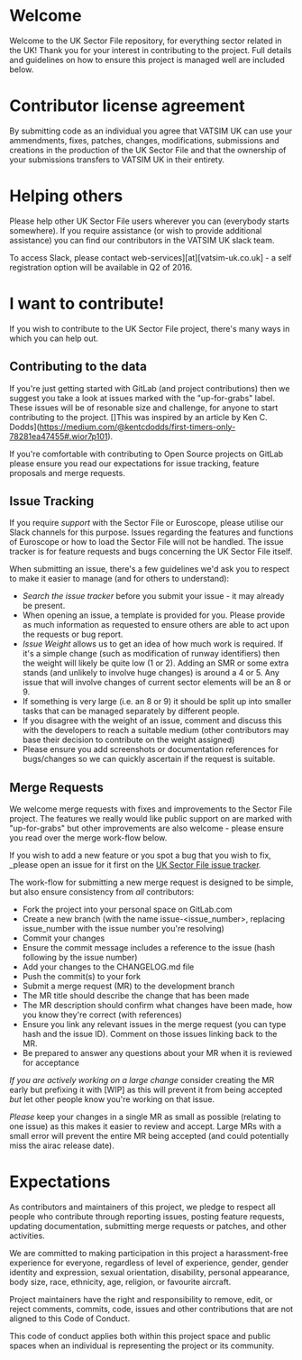 # Welcome 

Welcome to the UK Sector File repository, for everything sector related in the UK!  Thank you for your interest in contributing to the project.  Full details and guidelines on how to ensure this project is managed well are included below.

# Contributor license agreement
By submitting code as an individual you agree that VATSIM UK can use your ammendments, fixes, patches, changes, modifications, submissions and creations in the production of the UK Sector File and that the ownership of your submissions transfers to VATSIM UK in their entirety.

# Helping others
Please help other UK Sector File users wherever you can (everybody starts somewhere).  If you require assistance (or wish to provide additional assistance) you can find our contributors in the VATSIM UK slack team.

To access Slack, please contact web-services][at][vatsim-uk.co.uk] - a self registration option will be available in Q2 of 2016.

# I want to contribute!

If you wish to contribute to the UK Sector File project, there's many ways in which you can help out.

## Contributing to the data

If you're just getting started with GitLab (and project contributions) then we suggest you take a look at issues marked with the "up-for-grabs" label.  These issues will be of resonable size and challenge, for anyone to start contributing to the project.  []This was inspired by an article by Ken C. Dodds](https://medium.com/@kentcdodds/first-timers-only-78281ea47455#.wior7p101).

If you're comfortable with contributing to Open Source projects on GitLab please ensure you read our expectations for issue tracking, feature proposals and merge requests.

## Issue Tracking

If you require _support_ with the Sector File or Euroscope, please utilise our Slack channels for this purpose.  Issues regarding the features and functions of Euroscope or how to load the Sector File will not be handled.  The issue tracker is for feature requests and bugs concerning the UK Sector File itself.

When submitting an issue, there's a few guidelines we'd ask you to respect to make it easier to manage (and for others to understand):
* _Search the issue tracker_ before you submit your issue - it may already be present.
* When opening an issue, a template is provided for you.  Please provide as much information as requested to ensure others are able to act upon the requests or bug report.
* _Issue Weight_ allows us to get an idea of how much work is required.  If it's a simple change (such as modification of runway identifiers) then the weight will likely be quite low (1 or 2).   Adding an SMR or some extra stands (and unlikely to involve huge changes) is around a 4 or 5.  Any issue that will involve changes of current sector elements will be an 8 or 9.
 * If something is very large (i.e. an 8 or 9) it should be split up into smaller tasks that can be managed separately by different people.
* If you disagree with the weight of an issue, comment and discuss this with the developers to reach a suitable medium (other contributors may base their decision to contribute on the weight assigned)
* Please ensure you add screenshots or documentation references for bugs/changes so we can quickly ascertain if the request is suitable.

## Merge Requests

We welcome merge requests with fixes and improvements to the Sector File project.  The features we really would like public support on are marked with "up-for-grabs" but other improvements are also welcome - please ensure you read over the merge work-flow below.

If you wish to add a new feature or you spot a bug that you wish to fix, _please open an issue for it first on the [UK Sector File issue tracker](https://gitlab.com/vatsim-uk/UK-Sector-File/issues).

The work-flow for submitting a new merge request is designed to be simple, but also ensure consistency from _all_ contributors:
* Fork the project into your personal space on GitLab.com
* Create a new branch (with the name issue-<issue_number>, replacing issue_number with the issue number you're resolving)
* Commit your changes
 * Ensure the commit message includes a reference to the issue (hash following by the issue number)
* Add your changes to the CHANGELOG.md file
* Push the commit(s) to your fork
* Submit a merge request (MR) to the development branch
* The MR title should describe the change that has been made
* The MR description should confirm what changes have been made, how you know they're correct (with references)
* Ensure you link any relevant issues in the merge request (you can type hash and the issue ID).  Comment on those issues linking back to the MR.
* Be prepared to answer any questions about your MR when it is reviewed for acceptance

_If you are actively working on a large change_ consider creating the MR early but prefixing it with [WIP] as this will prevent it from being accepted *but* let other people know you're working on that issue.

_Please_ keep your changes in a single MR as small as possible (relating to one issue) as this makes it easier to review and accept.  Large MRs with a small error will prevent the entire MR being accepted (and could potentially miss the airac release date).

# Expectations
As contributors and maintainers of this project, we pledge to respect all people who contribute through reporting issues, posting feature requests, updating documentation, submitting merge requests or patches, and other activities.

We are committed to making participation in this project a harassment-free experience for everyone, regardless of level of experience, gender, gender identity and expression, sexual orientation, disability, personal appearance, body size, race, ethnicity, age, religion, or favourite aircraft.

Project maintainers have the right and responsibility to remove, edit, or reject comments, commits, code, issues and other contributions that are not aligned to this Code of Conduct.

This code of conduct applies both within this project space and public spaces when an individual is representing the project or its community.